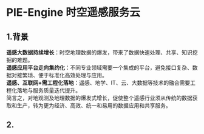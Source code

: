 # PIE-Engine 时空遥感服务云
## 1.背景
**遥感大数据持续增长**：时空地理数据的爆发，带来了数据快速处理、共享、知识挖掘的难题。  
**遥感应用平台走向集约化**：不同专业领域需要一个集成的平台，避免接口复杂、数据对接繁琐、便于标准化高效处理与应用。  
**遥感、互联网+需工程化落地**：遥感、地学、IT、云、大数据等技术的融合需要工程化落地与服务质量迭代提升。    
简言之，对地观测及地理数据的爆发式增长，促使整个遥感行业须从传统的数据获取和生产，转为更为经济、高效、统一和易用的数据应用和共享服务。  
## 2.